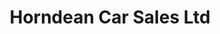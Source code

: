 ---
title: "Horndean Car Sales Ltd"
url: /horndean-waterlooville/horndean-car-sales-ltd/
shop: Autohaus
---